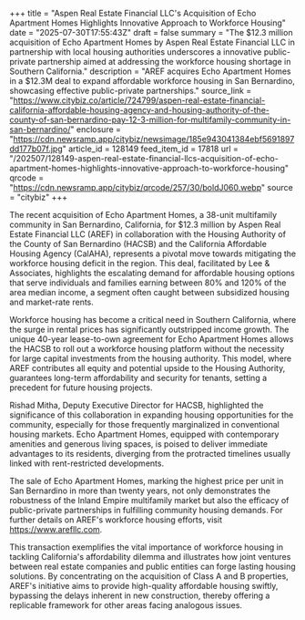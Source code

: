 +++
title = "Aspen Real Estate Financial LLC's Acquisition of Echo Apartment Homes Highlights Innovative Approach to Workforce Housing"
date = "2025-07-30T17:55:43Z"
draft = false
summary = "The $12.3 million acquisition of Echo Apartment Homes by Aspen Real Estate Financial LLC in partnership with local housing authorities underscores a innovative public-private partnership aimed at addressing the workforce housing shortage in Southern California."
description = "AREF acquires Echo Apartment Homes in a $12.3M deal to expand affordable workforce housing in San Bernardino, showcasing effective public-private partnerships."
source_link = "https://www.citybiz.co/article/724799/aspen-real-estate-financial-california-affordable-housing-agency-and-housing-authority-of-the-county-of-san-bernardino-pay-12-3-million-for-multifamily-community-in-san-bernardino/"
enclosure = "https://cdn.newsramp.app/citybiz/newsimage/185e943041384ebf5691897dd177b07f.jpg"
article_id = 128149
feed_item_id = 17818
url = "/202507/128149-aspen-real-estate-financial-llcs-acquisition-of-echo-apartment-homes-highlights-innovative-approach-to-workforce-housing"
qrcode = "https://cdn.newsramp.app/citybiz/qrcode/257/30/boldJ060.webp"
source = "citybiz"
+++

<p>The recent acquisition of Echo Apartment Homes, a 38-unit multifamily community in San Bernardino, California, for $12.3 million by Aspen Real Estate Financial LLC (AREF) in collaboration with the Housing Authority of the County of San Bernardino (HACSB) and the California Affordable Housing Agency (CalAHA), represents a pivotal move towards mitigating the workforce housing deficit in the region. This deal, facilitated by Lee & Associates, highlights the escalating demand for affordable housing options that serve individuals and families earning between 80% and 120% of the area median income, a segment often caught between subsidized housing and market-rate rents.</p><p>Workforce housing has become a critical need in Southern California, where the surge in rental prices has significantly outstripped income growth. The unique 40-year lease-to-own agreement for Echo Apartment Homes allows the HACSB to roll out a workforce housing platform without the necessity for large capital investments from the housing authority. This model, where AREF contributes all equity and potential upside to the Housing Authority, guarantees long-term affordability and security for tenants, setting a precedent for future housing projects.</p><p>Rishad Mitha, Deputy Executive Director for HACSB, highlighted the significance of this collaboration in expanding housing opportunities for the community, especially for those frequently marginalized in conventional housing markets. Echo Apartment Homes, equipped with contemporary amenities and generous living spaces, is poised to deliver immediate advantages to its residents, diverging from the protracted timelines usually linked with rent-restricted developments.</p><p>The sale of Echo Apartment Homes, marking the highest price per unit in San Bernardino in more than twenty years, not only demonstrates the robustness of the Inland Empire multifamily market but also the efficacy of public-private partnerships in fulfilling community housing demands. For further details on AREF's workforce housing efforts, visit <a href='https://www.arefllc.com' rel='nofollow' target='_blank'>https://www.arefllc.com</a>.</p><p>This transaction exemplifies the vital importance of workforce housing in tackling California's affordability dilemma and illustrates how joint ventures between real estate companies and public entities can forge lasting housing solutions. By concentrating on the acquisition of Class A and B properties, AREF's initiative aims to provide high-quality affordable housing swiftly, bypassing the delays inherent in new construction, thereby offering a replicable framework for other areas facing analogous issues.</p>